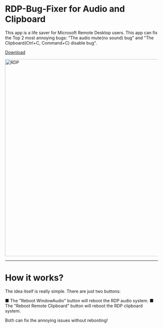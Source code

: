 # RDP-Bug-Fixer for Audio and Clipboard
This app is a life saver for Microsoft Remote Desktop users. 
This app can fix the Top 2 most annoying bugs:
"The audio mute(no sound) bug" and "The Clipboard(Ctrl+C, Command+C) disable bug".

<a href="https://github.com/exis9/RDP-Bug-Fixer/releases/download/v1.0/RDP.Bug.Fixer.zip">Download</a>

<img width="651" alt="RDP" src="https://github.com/exis9/RDP-Bug-Fixer/assets/91220554/f6413091-95c5-4666-a961-3e726e7d584e">


---

# How it works?

The idea itself is really simple. There are just two buttons:

■ The "Reboot WindowAudio" button will reboot the RDP audio system.
■ The "Reboot Remote Clipboard" button will reboot the RDP clipboard system.

Both can fix the annoying issues without rebooting!
